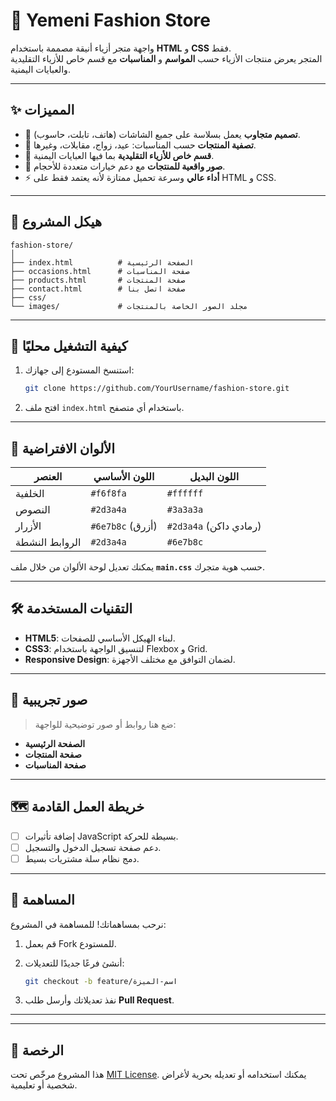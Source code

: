 # 👗 Yemeni Fashion Store

واجهة متجر أزياء أنيقة مصممة باستخدام **HTML** و **CSS** فقط.  
المتجر يعرض منتجات الأزياء حسب **المواسم** و **المناسبات** مع قسم خاص للأزياء التقليدية والعبايات اليمنية.

---

## ✨ المميزات
- 🎨 **تصميم متجاوب** يعمل بسلاسة على جميع الشاشات (هاتف، تابلت، حاسوب).
- 🧥 **تصفية المنتجات** حسب المناسبات: عيد، زواج، مقابلات، وغيرها.
- 🕌 **قسم خاص للأزياء التقليدية** بما فيها العبايات اليمنية.
- 📸 **صور واقعية للمنتجات** مع دعم خيارات متعددة للأحجام.
- ⚡ **أداء عالي** وسرعة تحميل ممتازة لأنه يعتمد فقط على HTML و CSS.

---

## 📂 هيكل المشروع
```
fashion-store/
│
├── index.html          # الصفحة الرئيسية
├── occasions.html      # صفحة المناسبات
├── products.html       # صفحة المنتجات
├── contact.html        # صفحة اتصل بنا
├── css/           
└── images/             # مجلد الصور الخاصة بالمنتجات
```

---

## 🚀 كيفية التشغيل محليًا
1. استنسخ المستودع إلى جهازك:
   ```bash
   git clone https://github.com/YourUsername/fashion-store.git
   ```
2. افتح ملف `index.html` باستخدام أي متصفح.

---

## 🎨 الألوان الافتراضية

| العنصر         | اللون الأساسي    | اللون البديل         |
| -------------- | ---------------- | -------------------- |
| الخلفية        | `#f6f8fa`        | `#ffffff`            |
| النصوص         | `#2d3a4a`        | `#3a3a3a`            |
| الأزرار        | `#6e7b8c` (أزرق) | `#2d3a4a` (رمادي داكن) |
| الروابط النشطة | `#2d3a4a`        | `#6e7b8c`            |

يمكنك تعديل لوحة الألوان من خلال ملف **`main.css`** حسب هوية متجرك.

---

## 🛠️ التقنيات المستخدمة

* **HTML5**: لبناء الهيكل الأساسي للصفحات.
* **CSS3**: لتنسيق الواجهة باستخدام Flexbox و Grid.
* **Responsive Design**: لضمان التوافق مع مختلف الأجهزة.

---

## 📸 صور تجريبية

> ضع هنا روابط أو صور توضيحية للواجهة:

* **الصفحة الرئيسية**
* **صفحة المنتجات**
* **صفحة المناسبات**

---

## 🗺️ خريطة العمل القادمة

* [ ] إضافة تأثيرات JavaScript بسيطة للحركة.
* [ ] دعم صفحة تسجيل الدخول والتسجيل.
* [ ] دمج نظام سلة مشتريات بسيط.

---

## 🤝 المساهمة

نرحب بمساهماتك!
للمساهمة في المشروع:

1. قم بعمل Fork للمستودع.
2. أنشئ فرعًا جديدًا للتعديلات:

   ```bash
   git checkout -b feature/اسم-الميزة
   ```
3. نفذ تعديلاتك وأرسل طلب **Pull Request**.

---



---

## 📜 الرخصة

هذا المشروع مرخّص تحت [MIT License](LICENSE).
يمكنك استخدامه أو تعديله بحرية لأغراض شخصية أو تعليمية.
